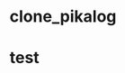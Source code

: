 # clone_pikalog
# test

<!DOCTYPE html>
<html>
<head>
    <meta charset="utf-8">
    <title>KIPALOG</title>
    <link href="https://fonts.googleapis.com/css?family=Lato|Open+Sans|Oswald&display=swap" rel="stylesheet">
    <link href="https://fonts.googleapis.com/css?family=Roboto&display=swap" rel="stylesheet">
    <link rel="stylesheet" href="https://maxcdn.bootstrapcdn.com/font-awesome/4.4.0/css/font-awesome.min.css" />
    <style type="text/css">
        *{
            margin: 0;
            padding: 0;
            border: 0;
            text-decoration: none;
            box-sizing: border-box;
        }

        html{
            background-color: #f7f5f3;
        }

        .clearfix{
            content: ' ';
            display: table;
            clear: both;
        }

        .a{
            color: white;
        }

        div#menu {
            max-width: 100%;
            max-height: 100%;
            text-align: center;
        }
        /*HEADER*/
        div#header{
            display: block;
            width: 100%;
            height: 50px;
            border: 1px solid black;
            background-color: #2c4762;
        }

        div#header a.logo{
            float: left;
            margin-left: 60px;
            height: 50px;
            line-height: 50px;
        }

        div#header a.register{
            float: right;
            margin: 9px 82px 9px 0px;
            width: 85px;
            height: 30px;
            line-height: 30px;
            border: 1px solid #6c7f91;
        }

        div#header a.register:hover{
            border: 1px solid #5a6a79;
        }
        /*HOME_PAGE*/
        #home_page{
            background-color: #f7f5f3;
            display: block;
        }
        /*ROW*/
        div#menu .row{
            padding-top: 70px;
        }

        div#menu .row h1{
            font-family: 'Oswald', sans-serif;
            font-size: 3em; /*1em=16px*/
            margin-bottom: 20px;;
            color: #00b5ad;
            text-align: center
        }

        div#menu .row p{
            font-family: 'Open Sans', sans-serif;
            font-size: 1em;
            text-align: center;
        }
        /*LOGIN*/
        div#menu .login{
            padding-top: 50px;
            display: block;
        }

        div#menu .login .email,
        div#menu .login .password{
            display: inline-block;
            margin: 1px -68px 20px 1px;
            width: 33%;
            height: 30px;
            border: 1px solid #d7d6d6;
            background-color: #ffffff;
        }

        div#menu .login .email #email,
        div#menu .login .password #password{
            width: 90%;
            font-family: 'Roboto', sans-serif;
            height: 100%;

        }

        /*SIGN*/
        div#menu .login .sign #btn{
            width: 33%;
            height: 30px;
            margin: 0px -68px 20px 0px;
            background-color: #59b96f;
            color: #ffffff;
            border-radius: 4px;
        }

        div#menu .login .sign #btn:hover{
            background-color: #53a967;
        }
        /*FORGOT PASSWORD*/
        div#menu .login #forgot_the_password{
            display: inline-block;
            font-family: 'Lato', sans-serif;
            width: 33%;
            height: 20px;
            margin: 0px -68px 0px 0px;
          /*border: 1px solid black;*/
        }

        div#menu .login #forgot_the_password p a{
                color: #00bbc6;
    height: 20px;
    line-height: 20px;
    float: left;
        } 
        /*BULKHEAD*/
        div#menu .bulkhead{
            width: 33%;
            height: 50px;
            margin: 0px -68px 20px 0px;
            display: inline-block;
            background-color: #f7f5f3;
        }
        /*BUILKHEAD1*/
        div#menu .bulkhead #bulk1{
            width: 40%;
            display: inline-block;
            margin: 0px 0px 25px -172px;
            border: 1px solid #d7d6d6;
        }
        /*BUILKHEAD2*/
        div#menu .bulkhead #bulk2{
            display: inherit;
            width: 30px;
            height: 30px;
            border-radius: 15px;
            margin: 10px;
            border: 1px solid #d7d6d6;
        }

        div#menu .bulkhead #bulk2 nav{
            width: 7px;
            height: 7px;
            border-top: 1px solid;
            border-right: 1px solid black;
            margin: 8px 0px 0px 10px;
            transform: rotate(133deg);
        }
        /*BUILKHEAD3*/
        div#menu .bulkhead #bulk3{
            width: 40%;
            display: inline-block;
            margin: 0px -172px 25px 0px;
            border: 1px solid #d7d6d6;
        }
        /*SHARE*/
        div#menu .share a{
            display: inline-block;
            width: 160px;
            height: 40px;
            line-height: 40px;
            list-style: none;
        }

        div#menu .share a{
            font-family: 'Roboto', sans-serif;
            color: #ffffff;
        }

        div#menu .share a.facebook{
            background-color: #2a5297;
        }

        div#menu .share a.facebook:hover{
            background-color: #284e90;
        }

        div#menu .share a.twitter{
            background-color: #00aced;
        }

        div#menu .share a.twitter:hover{
            background-color:#009ad4; 
        }

        div#menu .share a.github{
            background-color: #000000;    
        }

        div#menu .share a.github:hover{
            background-color: #2d2d2d;
        }

        div#menu .share a input{
            text-indent: -10000000px;
            width: 20px;
            height: 20px;
        }

        div#menu .share a:first-child{
            background-color: #2a5297;
        }

        div#menu .share a:nth-child(2){
            background-color: #3f90ca;
        }

        div#menu .share a:nth-child(3){
            background-color: #000000;
        }

        div#menu .share a input.facebook{
            background-image: url(https://banner2.kisspng.com/20171216/213/facebook-logo-png-5a35528eaa4f08.7998622015134439826976.jpg);
            background-repeat: no-repeat;
            background-size: 66px;
            background-position: center;
        }

        div#menu .share a input.twitter{
            background-image: url(https://cdn2.iconfinder.com/data/icons/social-media-square-set/960/Twitter_Sq-512.png);
            background-repeat: no-repeat;
            background-size: 54px;
            background-position: center;
            margin-right: 8px;
        }

        div#menu .share a input.github{
            background-image: url(https://image.flaticon.com/icons/svg/23/23957.svg);
            background-repeat: no-repeat;
            background-size: 28px;
            background-position: center;
            margin-right: 8px;
        }
    </style>
</head>
<body>
    <div id="menu">
        <!-- HEADER -->
        <div id="header">
            <!-- LOGO -->
            <a class ="logo a" href="#">KIPALOG</a>
            <!-- REGISTER -->
            <a class="register a"  href="#"><i class="fas fa-chalkboard-teacher"></i>Đăng ký</a>
        </div>
        <div id="home_page">
        <!-- ROW -->
        <div class="row">
            <h1>Kipalog</h1>
            <p>Chia sẻ và học hỏi kiến thức một cách dễ dàng hơn</p>
        </div>
        <div class="login">
            <!-- EMAIL -->
            <div class="email">
                <input id="email" type="email" placeholder="Email" autofocus="autofocus">
            </div>
            <div class="clearfix"></div>
            <!-- PASSWORD -->
            <div class="password">
                <input id="password" type="password" placeholder="Password" autofocus="autofocus">
            </div>
            <!-- SIGN -->
            <div class="sign">
                <!-- BTN -->
                <button type="submit" id="btn"><a herf="#">ĐĂNG NHẬP</a></button>
            </div>
            <!-- FORGOT THE PASSWORD -->
            <div id="forgot_the_password">
                <p><a href="">Quên password ?</a></p>
            </div>
        </div>
        </div>
        <!-- VÁCH NGĂN -->
        <div class="bulkhead">
            <div id="bulk1"></div>
            <div id="bulk2">
                <nav></nav>
            </div>
            <div id="bulk3"></div>
        </div>
        <!-- SHARE -->
        <div class="share">
            <ul>
                <a class="facebook" href="#"><input class ="facebook" type="submit" value="go">FACEBOOK</a>

<!-- Cách 2 -->
                <!-- <a href="#"><i class="fab fa-facebook"></i>FACEBOOK</a> -->
                <a class="twitter" href="#"><input class ="twitter" type="submit" value="go">TWITTER</a>

<!-- Cách 2 -->
                <!-- <a href="#"><i class="fab fa-twitter"></i>TWITTER</a> -->
                <a class="github" href="#"><input class ="github" type="submit" value="go">GITHUB</a>

<!-- Cách 2 -->
                <!-- <a href="#"><i class="fab fa-github"></i>GITHUB</a> -->
        </div>
    </div>
</body>
</html>
